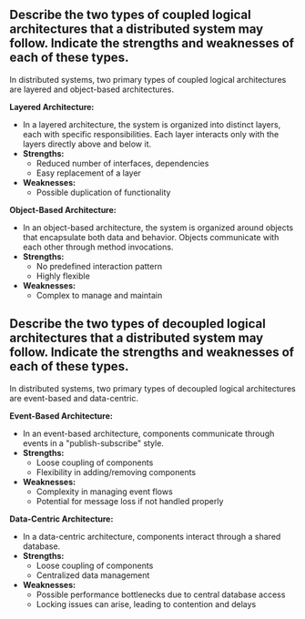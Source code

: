 ## Describe the two types of coupled logical architectures that a distributed system may follow. Indicate the strengths and weaknesses of each of these types.

In distributed systems, two primary types of coupled logical architectures are layered and object-based architectures.

**Layered Architecture:**

- In a layered architecture, the system is organized into distinct layers, each with specific responsibilities. Each layer interacts only with the layers directly above and below it.
- **Strengths:**
  - Reduced number of interfaces, dependencies
  - Easy replacement of a layer
- **Weaknesses:**
  - Possible duplication of functionality

**Object-Based Architecture:**

- In an object-based architecture, the system is organized around objects that encapsulate both data and behavior. Objects communicate with each other through method invocations.
- **Strengths:**
  - No predefined interaction pattern
  - Highly flexible
- **Weaknesses:**
  - Complex to manage and maintain

## Describe the two types of decoupled logical architectures that a distributed system may follow. Indicate the strengths and weaknesses of each of these types.

In distributed systems, two primary types of decoupled logical architectures are event-based and data-centric.

**Event-Based Architecture:**

- In an event-based architecture, components communicate through events in a "publish-subscribe" style.
- **Strengths:**
  - Loose coupling of components
  - Flexibility in adding/removing components
- **Weaknesses:**
  - Complexity in managing event flows
  - Potential for message loss if not handled properly

**Data-Centric Architecture:**

- In a data-centric architecture, components interact through a shared database.
- **Strengths:**
  - Loose coupling of components
  - Centralized data management
- **Weaknesses:**
  - Possible performance bottlenecks due to central database access
  - Locking issues can arise, leading to contention and delays
